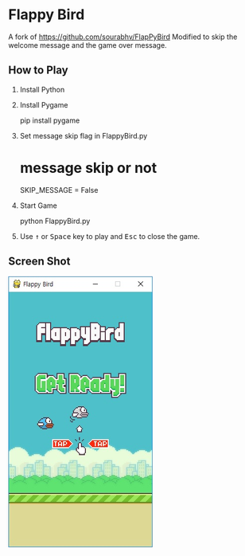Flappy Bird
===============

A fork of https://github.com/sourabhv/FlapPyBird
Modified to skip the welcome message and the game over message.

How to Play
---------------

1. Install Python

2. Install Pygame

    pip install pygame

3. Set message skip flag in FlappyBird.py

    # message skip or not
    SKIP_MESSAGE = False

4. Start Game

    python FlappyBird.py

5. Use <kbd>&uarr;</kbd> or <kbd>Space</kbd> key to play and <kbd>Esc</kbd> to close the game.

Screen Shot
---------------
![screenshot.jpg](./example/screenshot.jpg)